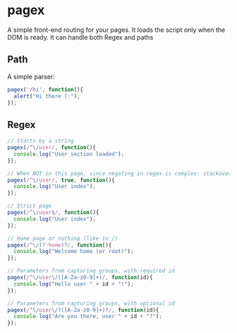 # pagex

A simple front-end routing for your pages. It loads the script only when the DOM is ready. It can handle both Regex and paths

## Path

A simple parser:

```js
pagex('/hi', function(){
  alert("Hi there (:");
});
```


## Regex

```js
// Starts by a string
pagex(/^\/user/, function(){
  console.log("User section loaded");
});

// When NOT in this page, since negating in regex is complex: stackoverflow.com/a/1240337
pagex(/^\/user/, true, function(){
  console.log("User index");
});

// Strict page
pagex(/^\/user$/, function(){
  console.log("User index");
});

// Home page or nothing (like in /)
pagex(/^\/(?:home)?/, function(){
  console.log("Welcome home (or root)");
});

// Parameters from capturing groups, with required id
pagex(/^\/user\/([A-Za-z0-9]+)/, function(id){
  console.log("Hello user " + id + "!");
});

// Parameters from capturing groups, with optional id
pagex(/^\/user\/?([A-Za-z0-9]+)?/, function(id){
  console.log("Are you there, user " + id + "?");
});
```
